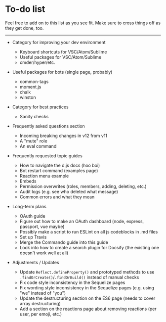 # To-do list

Feel free to add on to this list as you see fit. Make sure to cross things off as they get done, too.

---

* Category for improving your dev environment
	* Keyboard shortcuts for VSC/Atom/Sublime
	* Useful packages for VSC/Atom/Sublime
	* cmder/hyper/etc.

* Useful packages for bots (single page, probably)
	* common-tags
	* moment.js
	* chalk
	* winston

* Category for best practices
	* Sanity checks

* Frequently asked questions section
	* Incoming breaking changes in v12 from v11
	* A "mute" role
	* An eval command

* Frequently requested topic guides
	* How to navigate the d.js docs (hoo boi)
	* Bot restart command (examples page)
	* Reaction menu example
	* Embeds
	* Permission overwrites (roles, members, adding, deleting, etc.)
	* Audit logs (e.g. see who deleted what message)
	* Common errors and what they mean

* Long-term plans
	* OAuth guide
	* Figure out how to make an OAuth dashboard (node, express, passport, vue maybe)
	* Possibly make a script to run ESLint on all js codeblocks in .md files
	* Set up Travis
	* Merge the Commando guide into this guide
	* Look into how to create a search plugin for Docsify (the existing one doesn't work well at all)

* Adjustments / Updates
	* Update `Reflect.defineProperty()` and prototyped methods to use `.findOrCreate()`/`.findOrBuild()` instead of manual checks
	* Fix code style inconsistency in the Sequelize pages
	* Fix wording style inconsistency in the Sequelize pages (e.g. using "we" instead of "you")
	* Update the destructuring section on the ES6 page (needs to cover array destructuring)
	* Add a section on the reactions page about removing reactions (per user, per emoji, etc.)
